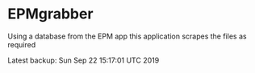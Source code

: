 # EPMgrabber
Using a database from the EPM app this application scrapes the files as required


Latest backup: Sun Sep 22 15:17:01 UTC 2019
